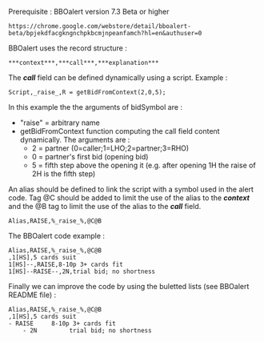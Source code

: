 Prerequisite : BBOalert version 7.3 Beta or higher

    https://chrome.google.com/webstore/detail/bboalert-beta/bpjekdfacgkngnchpkbcmjnpeanfamch?hl=en&authuser=0

BBOalert uses the record structure :

    ***context***,***call***,***explanation***

The ***call*** field can be defined dynamically using a script. Example :

    Script,_raise_,R = getBidFromContext(2,0,5);

In this example the the arguments of bidSymbol are :
- "raise" = arbitrary name
- getBidFromContext function computing the call field content dynamically. The arguments are :
    - 2 = partner (0=caller;1=LHO;2=partner;3=RHO)
    - 0 = partner's first bid (opening bid)
    - 5 = fifth step above the opening it (e.g. after opening 1H the raise of 2H is the fifth step)

An alias should be defined to link the script with a symbol used in the alert code. Tag @C should be added to limit the use of the alias to the ***context*** and the @B tag to limit the use of the alias to the ***call*** field.

    Alias,RAISE,%_raise_%,@C@B

The BBOalert code example :

    Alias,RAISE,%_raise_%,@C@B
    ,1[HS],5 cards suit
    1[HS]--,RAISE,8-10p 3+ cards fit
    1[HS]--RAISE--,2N,trial bid; no shortness

Finally we can improve the code by using the buletted lists (see BBOalert README file) :

    Alias,RAISE,%_raise_%,@C@B
    ,1[HS],5 cards suit
    - RAISE     8-10p 3+ cards fit
        - 2N         trial bid; no shortness

